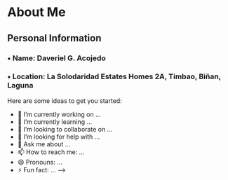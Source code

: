 # About Me 

## Personal Information

### • Name: Daveriel G. Acojedo 
### • Location: La Solodaridad Estates Homes 2A, Timbao, Biñan, Laguna

Here are some ideas to get you started:

- 🔭 I’m currently working on ...
- 🌱 I’m currently learning ...
- 👯 I’m looking to collaborate on ...
- 🤔 I’m looking for help with ...
- 💬 Ask me about ...
- 📫 How to reach me: ...
- 😄 Pronouns: ...
- ⚡ Fun fact: ...
-->
